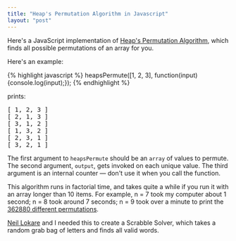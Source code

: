```yaml
---
title: "Heap's Permutation Algorithm in Javascript"
layout: "post"
---
```


Here's a JavaScript implementation of [Heap's Permutation Algorithm](http://en.wikipedia.org/wiki/Heap's_algorithm), which finds all possible permutations of an array for you.

<script src="https://gist.github.com/dsernst/2570de0dc7d44a8cbbd0.js"></script>

Here's an example:

{% highlight javascript %}
heapsPermute([1, 2, 3], function(input){console.log(input);});
{% endhighlight %}

prints:

<pre>
[ 1, 2, 3 ]
[ 2, 1, 3 ]
[ 3, 1, 2 ]
[ 1, 3, 2 ]
[ 2, 3, 1 ]
[ 3, 2, 1 ]
</pre>

The first argument to `heapsPermute` should be an `array` of values to permute. The second argument, `output`, gets invoked on each unique value. The third argument is an internal counter — don't use it when you call the function.

This algorithm runs in factorial time, and takes quite a while if you run it with an array longer than 10 items. For example, n = 7 took my computer about 1 second; n = 8 took around 7 seconds; n = 9 took over a minute to print the [362880 different permutations](https://www.google.com/search?q=9!).

[Neil Lokare](https://github.com/nlokare) and I needed this to create a Scrabble Solver, which takes a random grab bag of letters and finds all valid words.

